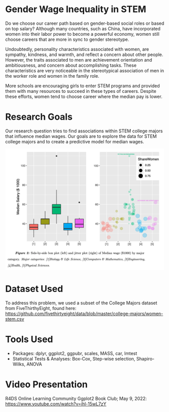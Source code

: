 # Gender Wage Inequality in STEM

Do we choose our career path based on gender-based social roles or based on top salary? Although many countries, such as China, have incorporated women into their labor power to become a powerful economy, women still choose careers that are more in sync to gender stereotype. 

Undoubtedly, personality characteristics associated with women, are sympathy, kindness, and warmth, and reflect a concern about other people. However, the traits associated to men are achievement orientation and ambitiousness, and concern about accomplishing tasks. These characteristics are very noticeable in the stereotypical association of men in the worker role and women in the family role. 

More schools are encouraging girls to enter STEM programs and provided them with many resources to succeed in these types of careers. Despite these efforts, women tend to choose career where the median pay is lower.


# Research Goals

Our research question tries to find associations within STEM college majors that influence median wages. Our goals are to explore the data for STEM college majors and to create a predictive model for median wages.

![](ShareWomen.png)

# Dataset Used

To address this problem, we used a subset of the College Majors dataset from FiveThirthyEight, found here: https://github.com/fivethirtyeight/data/blob/master/college-majors/women-stem.csv

# Tools Used

* Packages: dplyr, ggplot2, ggpubr, scales, MASS, car, lmtest
* Statistical Tests & Analyses: Box-Cox, Step-wise selection, Shapiro-Wilks, ANOVA


# Video Presentation 

R4DS Online Learning Community Ggplot2 Book Club; May 9, 2022: https://www.youtube.com/watch?v=ihl-15wL7zY
